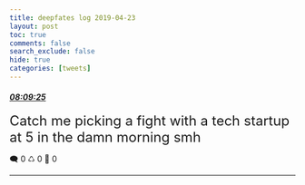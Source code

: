 ```yaml
---
title: deepfates log 2019-04-23
layout: post
toc: true
comments: false
search_exclude: false
hide: true
categories: [tweets]
---
```



#### <a href = "https://twitter.com/deepfates/status/1120691148727537664">*08:09:25*</a>

<font size="5">Catch me picking a fight with a tech startup at 5 in the damn morning smh</font>



🗨️ 0 ♺ 0 🤍  0   

---
    
            

